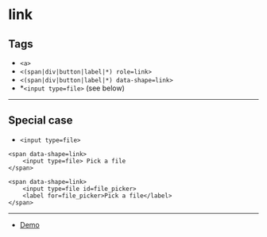 # link

## Tags

- `<a>`
- `<(span|div|button|label|*) role=link>`
- `<(span|div|button|label|*) data-shape=link>`
- \*`<input type=file>` (see below)

---

## Special case

- `<input type=file>`

```
<span data-shape=link>
    <input type=file> Pick a file
</span>
```

```
<span data-shape=link>
    <input type=file id=file_picker>
    <label for=file_picker>Pick a file</label>
</span>
```

---

- [Demo](https://axtk.me/x/web_essentials#link)
